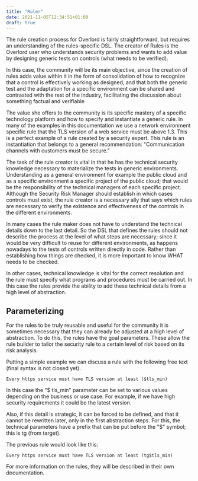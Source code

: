 ```yaml
---
title: "Ruler"
date: 2021-11-05T12:34:51+01:00
draft: true
---
```


The rule creation process for Overlord is fairly straightforward, but requires an understanding of the rules-specific DSL. The creator of Rules is the Overlord user who understands security problems and wants to add value by designing generic tests on controls (what needs to be verified).

In this case, the community will be its main objective, since the creation of rules adds value within it in the form of consolidation of how to recognize that a control is effectively working as designed, and that both the generic test and the adaptation for a specific environment can be shared and contrasted with the rest of the industry, facilitating the discussion about something factual and verifiable

The value she offers to the community is its specific mastery of a specific technology platform and how to specify and instantiate a generic rule. In many of the examples in this documentation we use a network environment specific rule that the TLS version of a web service must be above 1.3. This is a perfect example of a rule created by a security expert. This rule is an instantiation that belongs to a general recommendation: "Communication channels with customers must be secure."

The task of the rule creator is vital in that he has the technical security knowledge necessary to materialize the tests in generic environments. Understanding as a general environment for example the public cloud and as a specific environment a specific project of the public cloud; that would be the responsibility of the technical managers of each specific project. Although the Security Risk Manager should establish in which cases controls must exist, the rule creator is a necessary ally that says which rules are necessary to verify the existence and effectiveness of the controls in the different environments.

In many cases the rule maker does not have to understand the technical details down to the last detail. So the DSL that defines the rules should not describe the process at the level of what steps are necessary; since it would be very difficult to reuse for different environments, as happens nowadays to the tests of controls written directly in code. Rather than establishing how things are checked, it is more important to know WHAT needs to be checked.

In other cases, technical knowledge is vital for the correct resolution and the rule must specify what programs and procedures must be carried out. In this case the rules provide the ability to add these technical details from a high level of abstraction.

## Parameterizing

For the rules to be truly reusable and useful for the community it is sometimes necessary that they can already be adjusted at a high level of abstraction. To do this, the rules have the goal parameters. These allow the rule builder to tailor the security rule to a certain level of risk based on its risk analysis.

Putting a simple example we can discuss a rule with the following free text (final syntax is not closed yet).

```
Every https service must have TLS version at least ($tls_min)
```

In this case the "$ tls_min" parameter can be set to various values depending on the business or use case. For example, if we have high security requirements it could be the latest version.

Also, if this detail is strategic, it can be forced to be defined, and that it cannot be rewritten later, only in the first abstraction steps. For this, the technical parameters have a prefix that can be put before the "$" symbol; this is tg (from target).

The previous rule would look like this:

```
Every https service must have TLS version at least (tg$tls_min)
```

For more information on the rules, they will be described in their own documentation.
